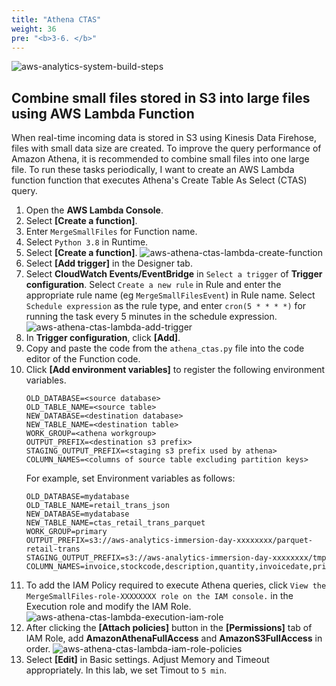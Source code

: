 ```yaml
---
title: "Athena CTAS"
weight: 36
pre: "<b>3-6. </b>"
---
```


![aws-analytics-system-build-steps](/analytics-on-aws/images/aws-analytics-system-build-steps-extra.png)

## Combine small files stored in S3 into large files using AWS Lambda Function

When real-time incoming data is stored in S3 using Kinesis Data Firehose, files with small data size are created.
To improve the query performance of Amazon Athena, it is recommended to combine small files into one large file.
To run these tasks periodically, I want to create an AWS Lambda function function that executes Athena's Create Table As Select (CTAS) query.

1. Open the **AWS Lambda Console**.
2. Select **\[Create a function\]**.
3. Enter `MergeSmallFiles` for Function name.
4. Select `Python 3.8` in Runtime.
5. Select **\[Create a function\]**.
![aws-athena-ctas-lambda-create-function](/analytics-on-aws/images/aws-athena-ctas-lambda-create-function.png)
6. Select **\[Add trigger\]** in the Designer tab.
7. Select **CloudWatch Events/EventBridge** in `Select a trigger` of **Trigger configuration**.
Select `Create a new rule` in Rule and enter the appropriate rule name (eg `MergeSmallFilesEvent`) in Rule name.
Select `Schedule expression` as the rule type, and enter `cron(5 * * * *)` for running the task every 5 minutes in the schedule expression.
![aws-athena-ctas-lambda-add-trigger](/analytics-on-aws/images/aws-athena-ctas-lambda-add-trigger.png)
8. In **Trigger configuration**, click **\[Add\]**.
9. Copy and paste the code from the `athena_ctas.py` file into the code editor of the Function code.
10. Click **\[Add environment variables\]** to register the following environment variables.
    ```shell script
    OLD_DATABASE=<source database>
    OLD_TABLE_NAME=<source table>
    NEW_DATABASE=<destination database>
    NEW_TABLE_NAME=<destination table>
    WORK_GROUP=<athena workgroup>
    OUTPUT_PREFIX=<destination s3 prefix>
    STAGING_OUTPUT_PREFIX=<staging s3 prefix used by athena>
    COLUMN_NAMES=<columns of source table excluding partition keys>
    ```
    For example, set Environment variables as follows:
    ```buildoutcfg
    OLD_DATABASE=mydatabase
    OLD_TABLE_NAME=retail_trans_json
    NEW_DATABASE=mydatabase
    NEW_TABLE_NAME=ctas_retail_trans_parquet
    WORK_GROUP=primary
    OUTPUT_PREFIX=s3://aws-analytics-immersion-day-xxxxxxxx/parquet-retail-trans
    STAGING_OUTPUT_PREFIX=s3://aws-analytics-immersion-day-xxxxxxxx/tmp
    COLUMN_NAMES=invoice,stockcode,description,quantity,invoicedate,price,customer_id,country
    ```
11. To add the IAM Policy required to execute Athena queries, click `View the MergeSmallFiles-role-XXXXXXXX role on the IAM console.` in the Execution role and modify the IAM Role.
![aws-athena-ctas-lambda-execution-iam-role](/analytics-on-aws/images/aws-athena-ctas-lambda-execution-iam-role.png)
12. After clicking the **\[Attach policies\]** button in the **\[Permissions\]** tab of IAM Role, add **AmazonAthenaFullAccess** and **AmazonS3FullAccess** in order.
![aws-athena-ctas-lambda-iam-role-policies](/analytics-on-aws/images/aws-athena-ctas-lambda-iam-role-policies.png)
13. Select **\[Edit\]** in Basic settings. Adjust Memory and Timeout appropriately. In this lab, we set Timout to `5 min`.
